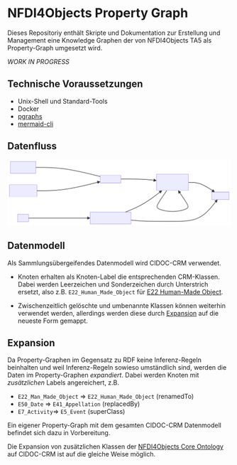 # NFDI4Objects Property Graph

Dieses Repositoriy enthält Skripte und Dokumentation zur Erstellung und
Management eine Knowledge Graphen der von NFDI4Objects TA5 als Property-Graph
umgesetzt wird.

*WORK IN PROGRESS*

## Technische Voraussetzungen

- Unix-Shell und Standard-Tools
- Docker
- [pgraphs](https://www.npmjs.com/package/pgraphs)
- [mermaid-cli](https://www.npmjs.com/package/@mermaid-js/mermaid-cli)

## Datenfluss

![](data-flow.svg)

## Datenmodell

Als Sammlungsübergeifendes Datenmodell wird CIDOC-CRM verwendet.

- Knoten erhalten als Knoten-Label die entsprechenden CRM-Klassen. Dabei werden
  Leerzeichen und Sonderzeichen durch Unterstrich ersetzt, also z.B.
  `E22_Human_Made_Object` für
  [E22 Human-Made Object](https://cidoc-crm.org/html/cidoc_crm_v7.1.3_with_translations.html#E22).
 
- Zwischenzeitlich gelöschte und umbenannte Klassen können weiterhin verwendet werden, allerdings
  werden diese durch [Expansion](#expansion) auf die neueste Form gemappt.

## Expansion

Da Property-Graphen im Gegensatz zu RDF keine Inferenz-Regeln beinhalten und
weil Inferenz-Regeln sowieso umständlich sind, werden die Daten im Property-Graphen
*expandiert*. Dabei werden Knoten mit *zusätzlichen* Labels angereichert, z.B.

- `E22_Man_Made_Object` => `E22_Human_Made_Object` (renamedTo)
- `E50_Date` => `E41_Appellation` (replacedBy)
- `E7_Activity`=> `E5_Event` (superClass)

Ein eigener Property-Graph mit dem gesamten CIDOC-CRM Datenmodell befindet sich dazu
in Vorbereitung.

Die Expansion von zusätzlichen Klassen der [NFDI4Objects Core
Ontology](https://github.com/nfdi4objects/n4o-core-ontology) auf CIDOC-CRM ist
auf die gleiche Weise möglich.

